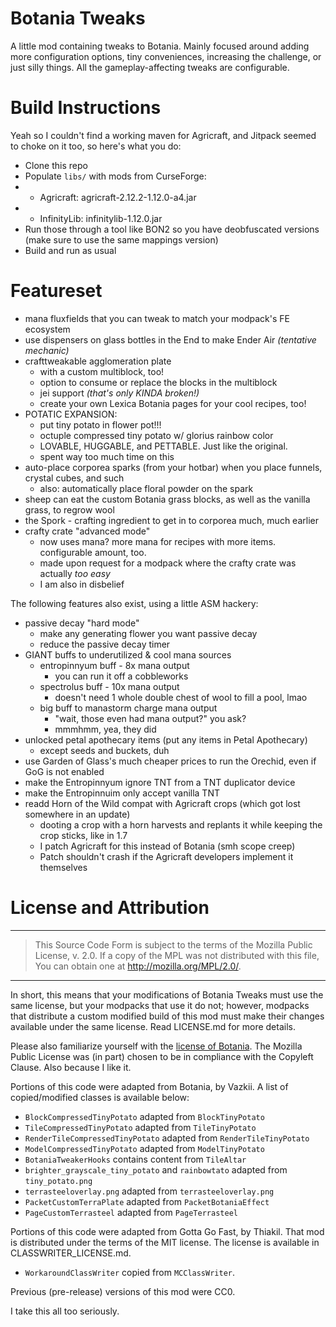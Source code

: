 Botania Tweaks
==============

A little mod containing tweaks to Botania. Mainly focused around adding more configuration options, tiny conveniences, increasing the challenge, or just silly things. All the gameplay-affecting tweaks are configurable.

Build Instructions
==================

Yeah so I couldn't find a working maven for Agricraft, and Jitpack seemed to choke on it too, so here's what you do:

* Clone this repo
* Populate `libs/` with mods from CurseForge:
* * Agricraft: agricraft-2.12.2-1.12.0-a4.jar
* * InfinityLib: infinitylib-1.12.0.jar
* Run those through a tool like BON2 so you have deobfuscated versions (make sure to use the same mappings version)
* Build and run as usual

Featureset
==========

* mana fluxfields that you can tweak to match your modpack's FE ecosystem
* use dispensers on glass bottles in the End to make Ender Air *(tentative mechanic)*
* crafttweakable agglomeration plate
  * with a custom multiblock, too!
  * option to consume or replace the blocks in the multiblock
  * jei support *(that's only KINDA broken!)*
  * create your own Lexica Botania pages for your cool recipes, too!
* POTATIC EXPANSION: 
  * put tiny potato in flower pot!!!
  * octuple compressed tiny potato w/ glorius rainbow color
  * LOVABLE, HUGGABLE, and PETTABLE. Just like the original.
  * spent way too much time on this
* auto-place corporea sparks (from your hotbar) when you place funnels, crystal cubes, and such
  * also: automatically place floral powder on the spark
* sheep can eat the custom Botania grass blocks, as well as the vanilla grass, to regrow wool
* the Spork - crafting ingredient to get in to corporea much, much earlier
* crafty crate "advanced mode"
  * now uses mana? more mana for recipes with more items. configurable amount, too.
  * made upon request for a modpack where the crafty crate was actually *too easy*
  * I am also in disbelief

The following features also exist, using a little ASM hackery: 

* passive decay "hard mode"
  * make any generating flower you want passive decay
  * reduce the passive decay timer
* GIANT buffs to underutilized & cool mana sources
  * entropinnyum buff - 8x mana output
    * you can run it off a cobbleworks
  * spectrolus buff - 10x mana output
    * doesn't need 1 whole double chest of wool to fill a pool, lmao
  * big buff to manastorm charge mana output 
    * "wait, those even had mana output?" you ask?
    * mmmhmm, yea, they did
* unlocked petal apothecary items (put any items in Petal Apothecary)
  * except seeds and buckets, duh
* use Garden of Glass's much cheaper prices to run the Orechid, even if GoG is not enabled
* make the Entropinnyum ignore TNT from a TNT duplicator device
* make the Entropinnuim only accept vanilla TNT
* readd Horn of the Wild compat with Agricraft crops (which got lost somewhere in an update)
  * dooting a crop with a horn harvests and replants it while keeping the crop sticks, like in 1.7
  * I patch Agricraft for this instead of Botania (smh scope creep)
  * Patch shouldn't crash if the Agricraft developers implement it themselves

License and Attribution
=======================

---

> This Source Code Form is subject to the terms of the Mozilla Public License, v. 2.0. If a copy of the MPL was not distributed with this file, You can obtain one at http://mozilla.org/MPL/2.0/.

---

In short, this means that your modifications of Botania Tweaks must use the same license, but your modpacks that use it do not; however, modpacks that distribute a custom modified build of this mod must make their changes available under the same license. Read LICENSE.md for more details.

Please also familiarize yourself with the [license of Botania](https://botaniamod.net/license.php). The Mozilla Public License was (in part) chosen to be in compliance with the Copyleft Clause. Also because I like it.

Portions of this code were adapted from Botania, by Vazkii. A list of copied/modified classes is available below:

* `BlockCompressedTinyPotato` adapted from `BlockTinyPotato`
* `TileCompressedTinyPotato` adapted from `TileTinyPotato`
* `RenderTileCompressedTinyPotato` adapted from `RenderTileTinyPotato`
* `ModelCompressedTinyPotato` adapted from `ModelTinyPotato`
* `BotaniaTweakerHooks` contains content from `TileAltar`
* `brighter_grayscale_tiny_potato` and `rainbowtato` adapted from `tiny_potato.png`
* `terrasteeloverlay.png` adapted from `terrasteeloverlay.png`
* `PacketCustomTerraPlate` adapted from `PacketBotaniaEffect`
* `PageCustomTerrasteel` adapted from `PageTerrasteel`

Portions of this code were adapted from Gotta Go Fast, by Thiakil. That mod is distributed under the terms of the MIT license. The license is available in CLASSWRITER_LICENSE.md.

* `WorkaroundClassWriter` copied from `MCClassWriter`.

Previous (pre-release) versions of this mod were CC0.

I take this all too seriously.